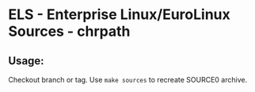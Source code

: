 # ELS - Enterprise Linux/EuroLinux Sources - chrpath
 
## Usage:
  Checkout branch or tag. Use `make sources` to recreate  SOURCE0 archive.

